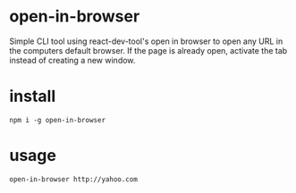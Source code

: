 # open-in-browser

Simple CLI tool using react-dev-tool's open in browser to open any URL in the computers default browser. If the page is already open, activate the tab instead of creating a new window.

# install

`npm i -g open-in-browser`

# usage

`open-in-browser http://yahoo.com`
